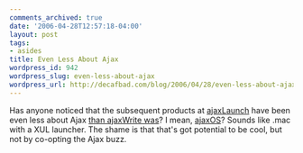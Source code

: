 ```yaml
---
comments_archived: true
date: '2006-04-28T12:57:18-04:00'
layout: post
tags:
- asides
title: Even Less About Ajax
wordpress_id: 942
wordpress_slug: even-less-about-ajax
wordpress_url: http://decafbad.com/blog/2006/04/28/even-less-about-ajax
---
```

 <p>Has anyone noticed that the subsequent products at <a href="http://ajaxlaunch.com">ajaxLaunch</a> have been even less about Ajax <a href="http://decafbad.com/blog/2006/03/26/when-is-ajax-not-ajax">than ajaxWrite was</a>?  I mean, <a href="http://www.michaelrobertson.com/ajaxos/">ajaxOS</a>?  Sounds like .mac with a XUL launcher.  The shame is that that's got potential to be cool, but not by co-opting the Ajax buzz.</p>
